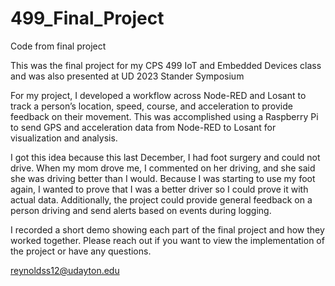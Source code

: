 # 499_Final_Project
Code from final project

This was the final project for my CPS 499 IoT and Embedded Devices class and was also
presented at UD 2023 Stander Symposium

For my project, I developed a workflow across Node-RED and Losant to track a 
person’s location, speed, course, and acceleration to provide feedback on their 
movement. This was accomplished using a Raspberry Pi to send GPS and acceleration 
data from Node-RED to Losant for visualization and analysis.

I got this idea because this last December, I had foot surgery and could not drive. When
my mom drove me, I commented on her driving, and she said she was driving better 
than I would. Because I was starting to use my foot again, I wanted to prove that I was a 
better driver so I could prove it with actual data. Additionally, the project could provide 
general feedback on a person driving and send alerts based on events during logging.

I recorded a short demo showing each part of the final project and how they worked
together. Please reach out if you want to view the implementation of the project 
or have any questions. 

reynoldss12@udayton.edu
